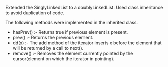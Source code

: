 Extended the SinglyLinkedList to a doublyLinkedList. 
Used class inheritance to avoid duplication of code.  

The following methods were implemented in the inherited class.
* hasPrev() :- Returns true if previous element is present. 
* prev() :- Returns the previous element.
* dd(x) :- The add method of the iterator inserts x before the element that will be returned by a call to next().
* remove() :- Removes the element currently pointed by the cursor(element on which the iterator in pointing).
